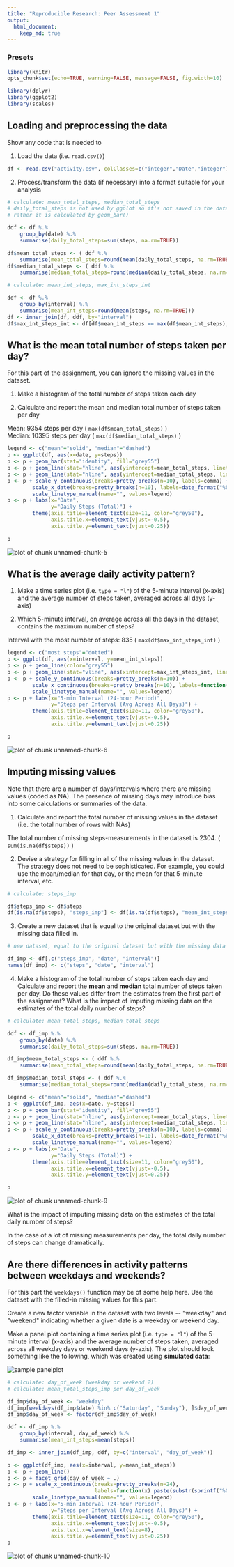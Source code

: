 ```yaml
---
title: "Reproducible Research: Peer Assessment 1"
output: 
  html_document:
    keep_md: true
---
```


### Presets ###


```r
library(knitr)
opts_chunk$set(echo=TRUE, warning=FALSE, message=FALSE, fig.width=10)
```


```r
library(dplyr)
library(ggplot2)
library(scales)
```


## Loading and preprocessing the data

Show any code that is needed to

1. Load the data (i.e. ```read.csv()```)


```r
df <- read.csv("activity.csv", colClasses=c("integer","Date","integer"))
```

2. Process/transform the data (if necessary) into a format suitable for your analysis


```r
# calculate: mean_total_steps, median_total_steps
# daily_total_steps is not used by ggplot so it's not saved in the data frame
# rather it is calculated by geom_bar()

ddf <- df %.%
    group_by(date) %.%
    summarise(daily_total_steps=sum(steps, na.rm=TRUE))

df$mean_total_steps <- ( ddf %.%
    summarise(mean_total_steps=round(mean(daily_total_steps, na.rm=TRUE))) )$mean_total_steps
df$median_total_steps <- ( ddf %.%
    summarise(median_total_steps=round(median(daily_total_steps, na.rm=TRUE))) )$median_total_steps

# calculate: mean_int_steps, max_int_steps_int

ddf <- df %.%
    group_by(interval) %.%
    summarise(mean_int_steps=round(mean(steps, na.rm=TRUE)))
df <- inner_join(df, ddf, by="interval")
df$max_int_steps_int <- df[df$mean_int_steps == max(df$mean_int_steps), "interval"][1]
```

## What is the mean total number of steps taken per day?

For this part of the assignment, you can ignore the missing values in the dataset.

1. Make a histogram of the total number of steps taken each day

2. Calculate and report the mean and median total number of steps taken per day

Mean: 9354 steps per day ( ```max(df$mean_total_steps)``` )  
Median: 10395 steps per day ( ```max(df$median_total_steps)``` )


```r
legend <- c("mean"="solid", "median"="dashed")
p <- ggplot(df, aes(x=date, y=steps))
p <- p + geom_bar(stat="identity", fill="grey55")
p <- p + geom_line(stat="hline", aes(yintercept=mean_total_steps, linetype="mean"))
p <- p + geom_line(stat="hline", aes(yintercept=median_total_steps, linetype="median"))
p <- p + scale_y_continuous(breaks=pretty_breaks(n=10), labels=comma) +
        scale_x_date(breaks=pretty_breaks(n=10), labels=date_format("%b-%d")) +
        scale_linetype_manual(name="", values=legend)
p <- p + labs(x="Date", 
              y="Daily Steps (Total)") +
        theme(axis.title=element_text(size=11, color="grey50"), 
              axis.title.x=element_text(vjust=-0.5),
              axis.title.y=element_text(vjust=0.25))

p
```

![plot of chunk unnamed-chunk-5](figure/unnamed-chunk-5.png) 

## What is the average daily activity pattern?

1. Make a time series plot (i.e. `type = "l"`) of the 5-minute interval (x-axis) 
and the average number of steps taken, averaged across all days (y-axis)

2. Which 5-minute interval, on average across all the days in the dataset, 
contains the maximum number of steps?

Interval with the most number of steps: 835 ( ```max(df$max_int_steps_int)``` )


```r
legend <- c("most steps"="dotted")
p <- ggplot(df, aes(x=interval, y=mean_int_steps))
p <- p + geom_line(color="grey55")
p <- p + geom_line(stat="vline", aes(xintercept=max_int_steps_int, linetype="most steps"))
p <- p + scale_y_continuous(breaks=pretty_breaks(n=10)) +
        scale_x_continuous(breaks=pretty_breaks(n=10), labels=function(x)paste(substr(sprintf("%04s",x),1,2),":",substr(sprintf("%04s",x),3,4),sep="")) + 
        scale_linetype_manual(name="", values=legend)
p <- p + labs(x="5-min Interval (24-hour Period)", 
              y="Steps per Interval (Avg Across All Days)") +
        theme(axis.title=element_text(size=11, color="grey50"), 
              axis.title.x=element_text(vjust=-0.5),
              axis.title.y=element_text(vjust=0.25))

p
```

![plot of chunk unnamed-chunk-6](figure/unnamed-chunk-6.png) 


## Imputing missing values

Note that there are a number of days/intervals where there are missing 
values (coded as NA). The presence of missing days may introduce bias 
into some calculations or summaries of the data.

1. Calculate and report the total number of missing values 
in the dataset (i.e. the total number of rows with NAs)

The total number of missing steps-measurements in the dataset is 2304. ( ```sum(is.na(df$steps))``` )

2. Devise a strategy for filling in all of the missing values in the dataset. 
The strategy does not need to be sophisticated. For example, 
you could use the mean/median for that day, or the mean for that 5-minute interval, etc.


```r
# calculate: steps_imp

df$steps_imp <- df$steps
df[is.na(df$steps), "steps_imp"] <- df[is.na(df$steps), "mean_int_steps"]
```

3. Create a new dataset that is equal to the original dataset but with the missing data filled in.


```r
# new dataset, equal to the original dataset but with the missing data filled in

df_imp <- df[,c("steps_imp", "date", "interval")]
names(df_imp) <- c("steps", "date", "interval")
```

4. Make a histogram of the total number of steps taken each day and 
Calculate and report the **mean** and **median** total number of steps taken per day. 
Do these values differ from the estimates from the first part of the assignment? 
What is the impact of imputing missing data on the estimates of the total daily number of steps?


```r
# calculate: mean_total_steps, median_total_steps

ddf <- df_imp %.%
    group_by(date) %.%
    summarise(daily_total_steps=sum(steps, na.rm=TRUE))

df_imp$mean_total_steps <- ( ddf %.%
    summarise(mean_total_steps=round(mean(daily_total_steps, na.rm=TRUE))) )$mean_total_steps

df_imp$median_total_steps <- ( ddf %.%
    summarise(median_total_steps=round(median(daily_total_steps, na.rm=TRUE))) )$median_total_steps

legend <- c("mean"="solid", "median"="dashed")
p <- ggplot(df_imp, aes(x=date, y=steps))
p <- p + geom_bar(stat="identity", fill="grey55")
p <- p + geom_line(stat="hline", aes(yintercept=mean_total_steps, linetype="mean"))
p <- p + geom_line(stat="hline", aes(yintercept=median_total_steps, linetype="median"))
p <- p + scale_y_continuous(breaks=pretty_breaks(n=10), labels=comma) +
        scale_x_date(breaks=pretty_breaks(n=10), labels=date_format("%b-%d")) +
        scale_linetype_manual(name="", values=legend)
p <- p + labs(x="Date", 
              y="Daily Steps (Total)") +
        theme(axis.title=element_text(size=11, color="grey50"), 
              axis.title.x=element_text(vjust=-0.5),
              axis.title.y=element_text(vjust=0.25))

p
```

![plot of chunk unnamed-chunk-9](figure/unnamed-chunk-9.png) 

What is the impact of imputing missing data on the estimates of the total daily number of steps?

In the case of a lot of missing measurements per day, the total daily number of 
steps can change dramatically.

## Are there differences in activity patterns between weekdays and weekends?

For this part the `weekdays()` function may be of some help here. Use the dataset with the filled-in missing values for this part.

Create a new factor variable in the dataset with two levels -- "weekday" and "weekend" indicating whether a given date is a weekday or weekend day.

Make a panel plot containing a time series plot (i.e. `type = "l"`) of the 5-minute interval (x-axis) and the average number of steps taken, averaged across all weekday days or weekend days (y-axis). The plot should look something like the following, which was created using **simulated data**:

![sample panelplot](instructions_fig/sample_panelplot.png)


```r
# calculate: day_of_week (weekday or weekend ?)
# calculate: mean_total_steps_imp per day_of_week

df_imp$day_of_week <- "weekday"
df_imp[weekdays(df_imp$date) %in% c("Saturday", "Sunday"), ]$day_of_week <- "weekend"
df_imp$day_of_week <- factor(df_imp$day_of_week)

ddf <- df_imp %.%
    group_by(interval, day_of_week) %.%
    summarise(mean_int_steps=mean(steps))

df_imp <- inner_join(df_imp, ddf, by=c("interval", "day_of_week"))

p <- ggplot(df_imp, aes(x=interval, y=mean_int_steps))
p <- p + geom_line()
p <- p + facet_grid(day_of_week ~ .)
p <- p + scale_x_continuous(breaks=pretty_breaks(n=24), 
                            labels=function(x) paste(substr(sprintf("%04s",x),1,2),":",substr(sprintf("%04s",x),3,4),sep="")) + 
        scale_linetype_manual(name="", values=legend)
p <- p + labs(x="5-min Interval (24-hour Period)", 
              y="Steps per Interval (Avg Across All Days)") +
        theme(axis.title=element_text(size=11, color="grey50"), 
              axis.title.x=element_text(vjust=-0.5),
              axis.text.x=element_text(size=8),
              axis.title.y=element_text(vjust=0.25))
p
```

![plot of chunk unnamed-chunk-10](figure/unnamed-chunk-10.png) 

